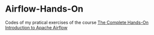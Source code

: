 # Airflow-Hands-On
Codes of my pratical exercises  of the course [The Complete Hands-On Introduction to Apache Airflow](https://www.udemy.com/course/the-complete-hands-on-course-to-master-apache-airflow/)
 
